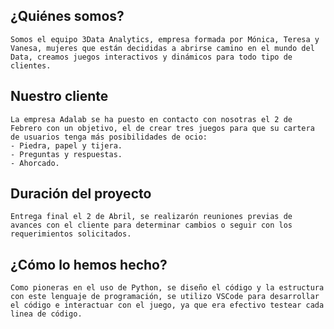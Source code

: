 ## ¿Quiénes somos?
    Somos el equipo 3Data Analytics, empresa formada por Mónica, Teresa y Vanesa, mujeres que están decididas a abrirse camino en el mundo del Data, creamos juegos interactivos y dinámicos para todo tipo de clientes.
## Nuestro cliente
    La empresa Adalab se ha puesto en contacto con nosotras el 2 de Febrero con un objetivo, el de crear tres juegos para que su cartera de usuarios tenga más posibilidades de ocio:
    - Piedra, papel y tijera. 
    - Preguntas y respuestas. 
    - Ahorcado.
## Duración del proyecto
    Entrega final el 2 de Abril, se realizarón reuniones previas de avances con el cliente para determinar cambios o seguir con los requerimientos solicitados.
## ¿Cómo lo hemos hecho?
    Como pioneras en el uso de Python, se diseño el código y la estructura con este lenguaje de programación, se utilizo VSCode para desarrollar el código e interactuar con el juego, ya que era efectivo testear cada linea de código.
